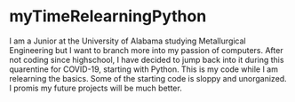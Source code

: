 # myTimeRelearningPython
I am a Junior at the University of Alabama studying Metallurgical Engineering but I want to branch more into my passion of computers. After not coding since highschool, I have decided to jump back into it during this quarentine for COVID-19, starting with Python. This is my code while I am relearning the basics.
Some of the starting code is sloppy and unorganized. I promis my future projects will be much better.
